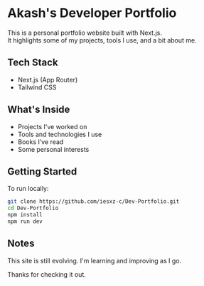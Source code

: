 # Akash's Developer Portfolio

This is a personal portfolio website built with Next.js.  
It highlights some of my projects, tools I use, and a bit about me.

## Tech Stack

- Next.js (App Router)
- Tailwind CSS

## What's Inside

- Projects I've worked on
- Tools and technologies I use
- Books I’ve read
- Some personal interests

## Getting Started

To run locally:

```bash
git clone https://github.com/iesxz-c/Dev-Portfolio.git
cd Dev-Portfolio
npm install
npm run dev
````

## Notes

This site is still evolving.
I'm learning and improving as I go.

Thanks for checking it out.

